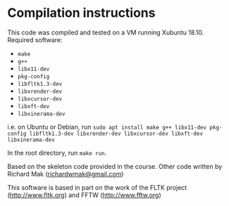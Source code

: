 # Compilation instructions

This code was compiled and tested on a VM running Xubuntu 18.10. Required software:

* `make`
* `g++`
* `libx11-dev`
* `pkg-config`
* `libfltk1.3-dev`
* `libxrender-dev`
* `libxcursor-dev`
* `libxft-dev`
* `libxinerama-dev`

i.e. on Ubuntu or Debian, run `sudo apt install make g++ libx11-dev pkg-config libfltk1.3-dev libxrender-dev libxcursor-dev libxft-dev libxinerama-dev`

In the root directory, run `make run`.

Based on the skeleton code provided in the course. Other code written by Richard Mak (richardwmak@gmail.com)

This software is based in part on the work of the FLTK project (http://www.fltk.org) and FFTW (http://www.fftw.org)
